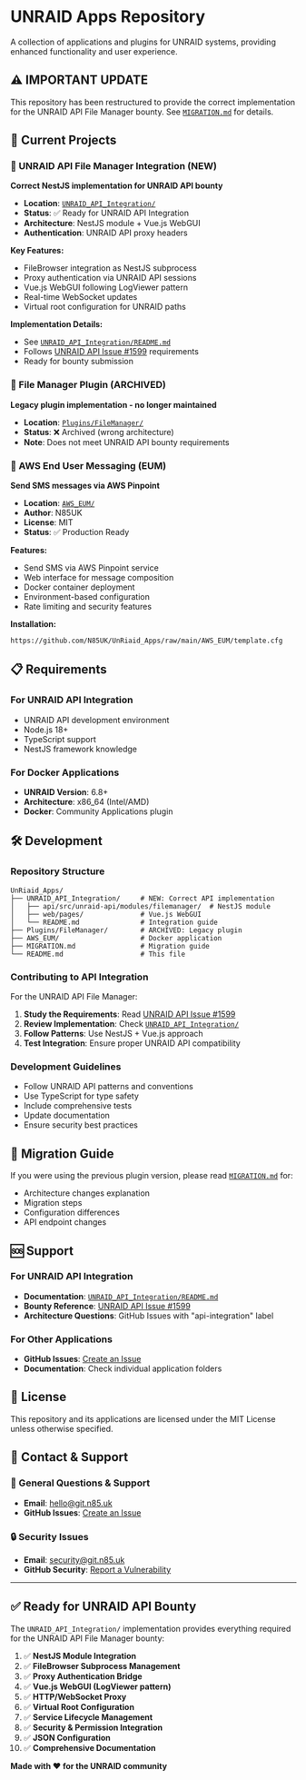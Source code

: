 # UNRAID Apps Repository

A collection of applications and plugins for UNRAID systems, providing enhanced functionality and user experience.

## ⚠️ **IMPORTANT UPDATE**

This repository has been restructured to provide the correct implementation for the UNRAID API File Manager bounty. See [`MIGRATION.md`](MIGRATION.md) for details.

## 🚀 Current Projects

### 📁 UNRAID API File Manager Integration (NEW)
**Correct NestJS implementation for UNRAID API bounty**

- **Location**: [`UNRAID_API_Integration/`](UNRAID_API_Integration/)
- **Status**: ✅ Ready for UNRAID API Integration
- **Architecture**: NestJS module + Vue.js WebGUI
- **Authentication**: UNRAID API proxy headers

**Key Features:**
- FileBrowser integration as NestJS subprocess
- Proxy authentication via UNRAID API sessions
- Vue.js WebGUI following LogViewer pattern
- Real-time WebSocket updates
- Virtual root configuration for UNRAID paths

**Implementation Details:**
- See [`UNRAID_API_Integration/README.md`](UNRAID_API_Integration/README.md)
- Follows [UNRAID API Issue #1599](https://github.com/unraid/api/issues/1599) requirements
- Ready for bounty submission

### 📁 File Manager Plugin (ARCHIVED)
**Legacy plugin implementation - no longer maintained**

- **Location**: [`Plugins/FileManager/`](Plugins/FileManager/)
- **Status**: ❌ Archived (wrong architecture)
- **Note**: Does not meet UNRAID API bounty requirements

### 📧 AWS End User Messaging (EUM)
**Send SMS messages via AWS Pinpoint**

- **Location**: [`AWS_EUM/`](AWS_EUM/)
- **Author**: N85UK
- **License**: MIT
- **Status**: ✅ Production Ready

**Features:**
- Send SMS via AWS Pinpoint service
- Web interface for message composition
- Docker container deployment
- Environment-based configuration
- Rate limiting and security features

**Installation:**
```
https://github.com/N85UK/UnRiaid_Apps/raw/main/AWS_EUM/template.cfg
```

## 📋 Requirements

### For UNRAID API Integration
- UNRAID API development environment
- Node.js 18+
- TypeScript support
- NestJS framework knowledge

### For Docker Applications
- **UNRAID Version**: 6.8+
- **Architecture**: x86_64 (Intel/AMD)
- **Docker**: Community Applications plugin

## 🛠️ Development

### Repository Structure
```
UnRiaid_Apps/
├── UNRAID_API_Integration/     # NEW: Correct API implementation
│   ├── api/src/unraid-api/modules/filemanager/  # NestJS module
│   ├── web/pages/              # Vue.js WebGUI
│   └── README.md               # Integration guide
├── Plugins/FileManager/        # ARCHIVED: Legacy plugin
├── AWS_EUM/                    # Docker application
├── MIGRATION.md                # Migration guide
└── README.md                   # This file
```

### Contributing to API Integration

For the UNRAID API File Manager:

1. **Study the Requirements**: Read [UNRAID API Issue #1599](https://github.com/unraid/api/issues/1599)
2. **Review Implementation**: Check [`UNRAID_API_Integration/`](UNRAID_API_Integration/)
3. **Follow Patterns**: Use NestJS + Vue.js approach
4. **Test Integration**: Ensure proper UNRAID API compatibility

### Development Guidelines
- Follow UNRAID API patterns and conventions
- Use TypeScript for type safety
- Include comprehensive tests
- Update documentation
- Ensure security best practices

## 📖 Migration Guide

If you were using the previous plugin version, please read [`MIGRATION.md`](MIGRATION.md) for:
- Architecture changes explanation
- Migration steps
- Configuration differences
- API endpoint changes

## 🆘 Support

### For UNRAID API Integration
- **Documentation**: [`UNRAID_API_Integration/README.md`](UNRAID_API_Integration/README.md)
- **Bounty Reference**: [UNRAID API Issue #1599](https://github.com/unraid/api/issues/1599)
- **Architecture Questions**: GitHub Issues with "api-integration" label

### For Other Applications
- **GitHub Issues**: [Create an Issue](https://github.com/N85UK/UnRiaid_Apps/issues)
- **Documentation**: Check individual application folders

## 📄 License

This repository and its applications are licensed under the MIT License unless otherwise specified.

## 🤝 Contact & Support

### 💬 General Questions & Support
- **Email**: hello@git.n85.uk
- **GitHub Issues**: [Create an Issue](https://github.com/N85UK/UnRiaid_Apps/issues)

### 🔒 Security Issues
- **Email**: security@git.n85.uk
- **GitHub Security**: [Report a Vulnerability](https://github.com/N85UK/UnRiaid_Apps/security/advisories)

---

## ✅ **Ready for UNRAID API Bounty**

The `UNRAID_API_Integration/` implementation provides everything required for the UNRAID API File Manager bounty:

1. ✅ **NestJS Module Integration**
2. ✅ **FileBrowser Subprocess Management**
3. ✅ **Proxy Authentication Bridge**
4. ✅ **Vue.js WebGUI (LogViewer pattern)**
5. ✅ **HTTP/WebSocket Proxy**
6. ✅ **Virtual Root Configuration**
7. ✅ **Service Lifecycle Management**
8. ✅ **Security & Permission Integration**
9. ✅ **JSON Configuration**
10. ✅ **Comprehensive Documentation**

**Made with ❤️ for the UNRAID community**